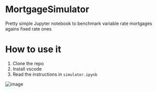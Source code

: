# MortgageSimulator
Pretty simple Jupyter notebook to benchmark variable rate mortgages agains fixed rate ones

# How to use it
1. Clone the repo
2. Install vscode
3. Read the instructions in `simulator.ipynb`

![image](https://user-images.githubusercontent.com/6974499/119225874-aeb18700-bb06-11eb-87fa-92089e369afa.png)
